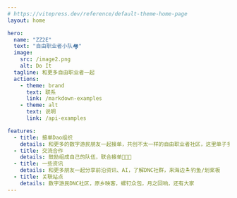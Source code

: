 ```yaml
---
# https://vitepress.dev/reference/default-theme-home-page
layout: home

hero:
  name: "ZZ2E"
  text: "自由职业者小队🏘️"
  image:
    src: /image2.png
    alt: Do It 
  tagline: 和更多自由职业者一起
  actions:
    - theme: brand
      text: 联系 
      link: /markdown-examples
    - theme: alt
      text: 说明
      link: /api-examples

features:
  - title: 接单Dao组织
    details: 和更多的数字游民朋友一起接单，共创不太一样的自由职业者社区，这里单子多来源广🛳️
  - title: 交流合作
    details: 鼓励组成自己的队伍，联合接单🧑‍🤝‍🧑
  - title: 一些资讯
    details: 和更多朋友一起分享前沿资讯、AI，了解DNC社群，来海边🏝️钓鱼/划桨板
  - title: 关联站点
    details: 数字游民DNC社区，原乡映客，螺钉众包，月之回响，还有大家
---
```


